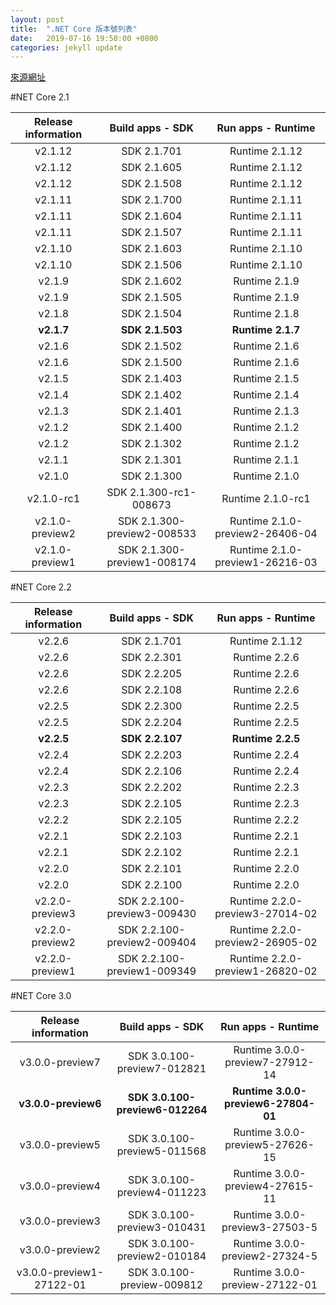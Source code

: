 ```yaml
---
layout: post
title:  ".NET Core 版本號列表"
date:   2019-07-16 19:50:00 +0800
categories: jekyll update
---
```


[來源網址](https://dotnet.microsoft.com/download/dotnet-core)


#NET Core 2.1


| Release information | Build apps - SDK | Run apps - Runtime |
|:-------------------:|:----------------:|:------------------:|
| v2.1.12 | SDK 2.1.701 | Runtime 2.1.12 |
| v2.1.12 | SDK 2.1.605 | Runtime 2.1.12 |
| v2.1.12 | SDK 2.1.508 | Runtime 2.1.12 |
| v2.1.11 | SDK 2.1.700 | Runtime 2.1.11 |
| v2.1.11 | SDK 2.1.604 | Runtime 2.1.11 |
| v2.1.11 | SDK 2.1.507 | Runtime 2.1.11 |
| v2.1.10 | SDK 2.1.603 | Runtime 2.1.10 |
| v2.1.10 | SDK 2.1.506 | Runtime 2.1.10 |
| v2.1.9  | SDK 2.1.602 | Runtime 2.1.9  |
| v2.1.9  | SDK 2.1.505 | Runtime 2.1.9  |
| v2.1.8  | SDK 2.1.504 | Runtime 2.1.8  |
| **v2.1.7** | **SDK 2.1.503** | **Runtime 2.1.7** |
| v2.1.6  | SDK 2.1.502 | Runtime 2.1.6  |
| v2.1.6  | SDK 2.1.500 | Runtime 2.1.6  |
| v2.1.5  | SDK 2.1.403 | Runtime 2.1.5  |
| v2.1.4  | SDK 2.1.402 | Runtime 2.1.4  |
| v2.1.3  | SDK 2.1.401 | Runtime 2.1.3  |
| v2.1.2  | SDK 2.1.400 | Runtime 2.1.2  |
| v2.1.2  | SDK 2.1.302 | Runtime 2.1.2  |
| v2.1.1  | SDK 2.1.301 | Runtime 2.1.1  |
| v2.1.0  | SDK 2.1.300 | Runtime 2.1.0  |
| v2.1.0-rc1 | SDK 2.1.300-rc1-008673 | Runtime 2.1.0-rc1 |
| v2.1.0-preview2 | SDK 2.1.300-preview2-008533 | Runtime 2.1.0-preview2-26406-04 |
| v2.1.0-preview1 | SDK 2.1.300-preview1-008174 | Runtime 2.1.0-preview1-26216-03 |


#NET Core 2.2  


| Release information | Build apps - SDK | Run apps - Runtime |  
|:-------------------:|:----------------:|:------------------:|  
| v2.2.6 | SDK 2.1.701 | Runtime 2.1.12 |  
| v2.2.6 | SDK 2.2.301 | Runtime 2.2.6 |  
| v2.2.6 | SDK 2.2.205 | Runtime 2.2.6 |  
| v2.2.6 | SDK 2.2.108 | Runtime 2.2.6 |  
| v2.2.5 | SDK 2.2.300 | Runtime 2.2.5 |  
| v2.2.5 | SDK 2.2.204 | Runtime 2.2.5 |  
| **v2.2.5** | **SDK 2.2.107** | **Runtime 2.2.5** |  
| v2.2.4 | SDK 2.2.203 | Runtime 2.2.4 |  
| v2.2.4 | SDK 2.2.106 | Runtime 2.2.4 |  
| v2.2.3 | SDK 2.2.202 | Runtime 2.2.3 |  
| v2.2.3 | SDK 2.2.105 | Runtime 2.2.3 |  
| v2.2.2 | SDK 2.2.105 | Runtime 2.2.2 |  
| v2.2.1 | SDK 2.2.103 | Runtime 2.2.1 |  
| v2.2.1 | SDK 2.2.102 | Runtime 2.2.1 |  
| v2.2.0 | SDK 2.2.101 | Runtime 2.2.0 |  
| v2.2.0 | SDK 2.2.100 | Runtime 2.2.0 |  
| v2.2.0-preview3 | SDK 2.2.100-preview3-009430 | Runtime 2.2.0-preview3-27014-02|  
| v2.2.0-preview2 | SDK 2.2.100-preview2-009404 | Runtime 2.2.0-preview2-26905-02|  
| v2.2.0-preview1 | SDK 2.2.100-preview1-009349 | Runtime 2.2.0-preview1-26820-02|  


#NET Core 3.0  


| Release information | Build apps - SDK | Run apps - Runtime |    
|:-------------------:|:----------------:|:------------------:|   
| v3.0.0-preview7 | SDK 3.0.100-preview7-012821 | Runtime 3.0.0-preview7-27912-14 |  
| **v3.0.0-preview6** | **SDK 3.0.100-preview6-012264** | **Runtime 3.0.0-preview6-27804-01** |    
| v3.0.0-preview5 | SDK 3.0.100-preview5-011568 | Runtime 3.0.0-preview5-27626-15 |  
| v3.0.0-preview4 | SDK 3.0.100-preview4-011223 | Runtime 3.0.0-preview4-27615-11 |  
| v3.0.0-preview3 | SDK 3.0.100-preview3-010431 | Runtime 3.0.0-preview3-27503-5 |  
| v3.0.0-preview2 | SDK 3.0.100-preview2-010184 | Runtime 3.0.0-preview2-27324-5 |  
| v3.0.0-preview1-27122-01 | SDK 3.0.100-preview-009812 | Runtime 3.0.0-preview-27122-01 |  